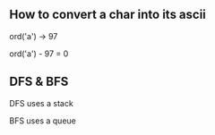 ## How to convert a char into its ascii #
ord('a') -> 97

ord('a') - 97 = 0

## DFS & BFS ##
DFS uses a stack

BFS uses a queue
